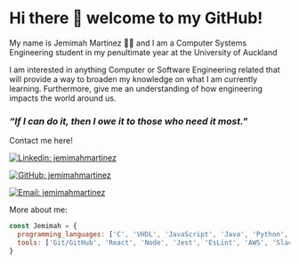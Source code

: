 # Hi there 👋 welcome to my GitHub!

My name is Jemimah Martinez :woman_student: and I am a Computer Systems Engineering student in my penultimate year at the University of Auckland 

I am interested in anything Computer or Software Engineering related that will provide a way to broaden my knowledge on what I am currently learning. Furthermore, give me an understanding of how engineering impacts the world around us. 

### ***“If I can do it, then I owe it to those who need it most.”***

Contact me here! 

[![Linkedin: jemimahmartinez](https://img.shields.io/badge/-jemimahmartinez-blue?style=flat-square&logo=Linkedin&logoColor=white&link=https://www.linkedin.com/in/jemimah-martinez-a0924a18b/)](https://www.linkedin.com/in/jemimah-martinez-a0924a18b/) 

[![GitHub: jemimahmartinez](https://img.shields.io/badge/-jemimahmartinez-black?style=flat-square&logo=GitHub&logoColor=white&link=https://github.com/jemimahmartinez)](https://github.com/jemimahmartinez)

[![Email: jemimahmartinez](https://img.shields.io/badge/-martinezjemimah-red?style=flat-square&logo=Gmail&logoColor=white&link=mailto:martinezjemimah@gmail.com)](mailto:martinezjemimah@gmail.com)

More about me:
```javascript
const Jemimah = {
  programming_languages: ['C', 'VHDL', 'JavaScript', 'Java', 'Python', 'HTML', 'CSS', 'C++', 'MATLAB', 'TypeScript', 'YAML'],
  tools: ['Git/GitHub', 'React', 'Node', 'Jest', 'EsLint', 'AWS', 'Slack', 'Jira'],
}
```

<!--[<img src = "mail.png">](mailto:martinezjemimah@gmail.com) [<img src = "linkedin.png">](https://www.linkedin.com/in/jemimah-martinez-a0924a18b/) [<img src = "github.png">](https://github.com/jemimahmartinez) -->



<!--
**jemimahmartinez/jemimahmartinez** is a ✨ _special_ ✨ repository because its `README.md` (this file) appears on your GitHub profile.

Here are some ideas to get you started:

- 🔭 I’m currently working on ...
- 🌱 I’m currently learning ...
- 👯 I’m looking to collaborate on ...
- 🤔 I’m looking for help with ...
- 💬 Ask me about ...
- 📫 How to reach me: ...
- 😄 Pronouns: ...
- ⚡ Fun fact: ...
-->

